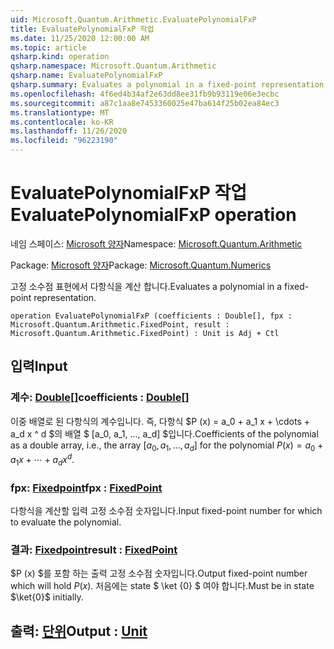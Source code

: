```yaml
---
uid: Microsoft.Quantum.Arithmetic.EvaluatePolynomialFxP
title: EvaluatePolynomialFxP 작업
ms.date: 11/25/2020 12:00:00 AM
ms.topic: article
qsharp.kind: operation
qsharp.namespace: Microsoft.Quantum.Arithmetic
qsharp.name: EvaluatePolynomialFxP
qsharp.summary: Evaluates a polynomial in a fixed-point representation.
ms.openlocfilehash: 4f6ed4b34af2e63dd8ee31fb9b93119e06e3ecbc
ms.sourcegitcommit: a87c1aa8e7453360025e47ba614f25b02ea84ec3
ms.translationtype: MT
ms.contentlocale: ko-KR
ms.lasthandoff: 11/26/2020
ms.locfileid: "96223190"
---
```

# <a name="evaluatepolynomialfxp-operation"></a><span data-ttu-id="2f28c-102">EvaluatePolynomialFxP 작업</span><span class="sxs-lookup"><span data-stu-id="2f28c-102">EvaluatePolynomialFxP operation</span></span>

<span data-ttu-id="2f28c-103">네임 스페이스: [Microsoft 양자](xref:Microsoft.Quantum.Arithmetic)</span><span class="sxs-lookup"><span data-stu-id="2f28c-103">Namespace: [Microsoft.Quantum.Arithmetic](xref:Microsoft.Quantum.Arithmetic)</span></span>

<span data-ttu-id="2f28c-104">Package: [Microsoft 양자](https://nuget.org/packages/Microsoft.Quantum.Numerics)</span><span class="sxs-lookup"><span data-stu-id="2f28c-104">Package: [Microsoft.Quantum.Numerics](https://nuget.org/packages/Microsoft.Quantum.Numerics)</span></span>


<span data-ttu-id="2f28c-105">고정 소수점 표현에서 다항식을 계산 합니다.</span><span class="sxs-lookup"><span data-stu-id="2f28c-105">Evaluates a polynomial in a fixed-point representation.</span></span>

```qsharp
operation EvaluatePolynomialFxP (coefficients : Double[], fpx : Microsoft.Quantum.Arithmetic.FixedPoint, result : Microsoft.Quantum.Arithmetic.FixedPoint) : Unit is Adj + Ctl
```


## <a name="input"></a><span data-ttu-id="2f28c-106">입력</span><span class="sxs-lookup"><span data-stu-id="2f28c-106">Input</span></span>

### <a name="coefficients--double"></a><span data-ttu-id="2f28c-107">계수: [Double](xref:microsoft.quantum.lang-ref.double)[]</span><span class="sxs-lookup"><span data-stu-id="2f28c-107">coefficients : [Double](xref:microsoft.quantum.lang-ref.double)[]</span></span>

<span data-ttu-id="2f28c-108">이중 배열로 된 다항식의 계수입니다. 즉, 다항식 $P (x) = a_0 + a_1 x + \cdots + a_d x ^ d $의 배열 $ [a_0, a_1, ..., a_d] $입니다.</span><span class="sxs-lookup"><span data-stu-id="2f28c-108">Coefficients of the polynomial as a double array, i.e., the array $[a_0, a_1, ..., a_d]$ for the polynomial $P(x) = a_0 + a_1 x + \cdots + a_d x^d$.</span></span>


### <a name="fpx--fixedpoint"></a><span data-ttu-id="2f28c-109">fpx: [Fixedpoint](xref:Microsoft.Quantum.Arithmetic.FixedPoint)</span><span class="sxs-lookup"><span data-stu-id="2f28c-109">fpx : [FixedPoint](xref:Microsoft.Quantum.Arithmetic.FixedPoint)</span></span>

<span data-ttu-id="2f28c-110">다항식을 계산할 입력 고정 소수점 숫자입니다.</span><span class="sxs-lookup"><span data-stu-id="2f28c-110">Input fixed-point number for which to evaluate the polynomial.</span></span>


### <a name="result--fixedpoint"></a><span data-ttu-id="2f28c-111">결과: [Fixedpoint](xref:Microsoft.Quantum.Arithmetic.FixedPoint)</span><span class="sxs-lookup"><span data-stu-id="2f28c-111">result : [FixedPoint](xref:Microsoft.Quantum.Arithmetic.FixedPoint)</span></span>

<span data-ttu-id="2f28c-112">$P (x) $를 포함 하는 출력 고정 소수점 숫자입니다.</span><span class="sxs-lookup"><span data-stu-id="2f28c-112">Output fixed-point number which will hold $P(x)$.</span></span> <span data-ttu-id="2f28c-113">처음에는 state $ \ket {0} $ 여야 합니다.</span><span class="sxs-lookup"><span data-stu-id="2f28c-113">Must be in state $\ket{0}$ initially.</span></span>



## <a name="output--unit"></a><span data-ttu-id="2f28c-114">출력: [단위](xref:microsoft.quantum.lang-ref.unit)</span><span class="sxs-lookup"><span data-stu-id="2f28c-114">Output : [Unit](xref:microsoft.quantum.lang-ref.unit)</span></span>

